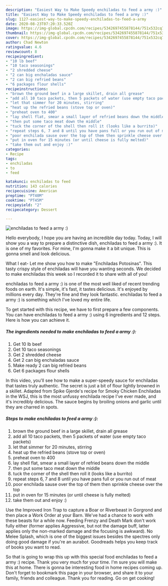 ```yaml
---
description: "Easiest Way to Make Speedy enchiladas to feed a army :)"
title: "Easiest Way to Make Speedy enchiladas to feed a army :)"
slug: 1127-easiest-way-to-make-speedy-enchiladas-to-feed-a-army
date: 2020-08-23T07:20:33.520Z
image: https://img-global.cpcdn.com/recipes/5342697455878144/751x532cq70/enchiladas-to-feed-a-army-recipe-main-photo.jpg
thumbnail: https://img-global.cpcdn.com/recipes/5342697455878144/751x532cq70/enchiladas-to-feed-a-army-recipe-main-photo.jpg
cover: https://img-global.cpcdn.com/recipes/5342697455878144/751x532cq70/enchiladas-to-feed-a-army-recipe-main-photo.jpg
author: Chad Newton
ratingvalue: 4.6
reviewcount: 8
recipeingredient:
- "10 lb beef"
- "10 taco seasonings"
- "2 shredded cheese"
- "2 can big enchaladas sauce"
- "2 can big refried beans"
- "6 packages flour shells"
recipeinstructions:
- "brown the ground beef in a large skillet, drain all grease"
- "add all 10 taco packets, then 5 packets of water (use empty taco packets)"
- "let that simmer for 20 minutes, stirring"
- "heat up the refried beans (stove top or oven)"
- "preheat oven to 400"
- "lay shell flat, smear a small layer of refried beans down the middle"
- "then put some taco meat down the middle"
- "tuck the corner of the shell then roll it (looks like a burrito)"
- "repeat steps 6, 7 and 8 until you have pans full or you run out of meat"
- "poor enchilada sause over the top of them then sprinkle cheese over the top"
- "put in oven for 15 minutes (or until cheese is fully melted)"
- "take them out and enjoy :)"
categories:
- Recipe
tags:
- enchiladas
- to
- feed

katakunci: enchiladas to feed 
nutrition: 143 calories
recipecuisine: American
preptime: "PT40M"
cooktime: "PT45M"
recipeyield: "2"
recipecategory: Dessert

---
```



![enchiladas to feed a army :)](https://img-global.cpcdn.com/recipes/5342697455878144/751x532cq70/enchiladas-to-feed-a-army-recipe-main-photo.jpg)

Hello everybody, I hope you are having an incredible day today. Today, I will show you a way to prepare a distinctive dish, enchiladas to feed a army :). It is one of my favorites. For mine, I'm gonna make it a bit unique. This is gonna smell and look delicious.

What I eat- Let me show you how to make &#34;Enchiladas Potosinas&#34;. This tasty crispy style of enchiladas will have you wanting seconds. We decided to make enchiladas this week so I recorded it to share with all of you!

enchiladas to feed a army :) is one of the most well liked of recent trending foods on earth. It's simple, it's fast, it tastes delicious. It's enjoyed by millions every day. They're fine and they look fantastic. enchiladas to feed a army :) is something which I've loved my entire life.


To get started with this recipe, we have to first prepare a few components. You can have enchiladas to feed a army :) using 6 ingredients and 12 steps. Here is how you can achieve it.

<!--inarticleads1-->

##### The ingredients needed to make enchiladas to feed a army :):

1. Get 10 lb beef
1. Get 10 taco seasonings
1. Get 2 shredded cheese
1. Get 2 can big enchaladas sauce
1. Make ready 2 can big refried beans
1. Get 6 packages flour shells


In this video, you&#39;ll see how to make a super-speedy sauce for enchiladas that tastes truly authentic. The secret is just a bit of flour lightly browned in a skillet. Adapted from Spike Gjerde&#39;s recipe for Smoky Chicken Enchiladas in the WSJ, this is the most unfussy enchilada recipe I&#39;ve ever made, and it&#39;s incredibly delicious. The sauce begins by broiling onions and garlic until they are charred in spots. 

<!--inarticleads2-->

##### Steps to make enchiladas to feed a army :):

1. brown the ground beef in a large skillet, drain all grease
1. add all 10 taco packets, then 5 packets of water (use empty taco packets)
1. let that simmer for 20 minutes, stirring
1. heat up the refried beans (stove top or oven)
1. preheat oven to 400
1. lay shell flat, smear a small layer of refried beans down the middle
1. then put some taco meat down the middle
1. tuck the corner of the shell then roll it (looks like a burrito)
1. repeat steps 6, 7 and 8 until you have pans full or you run out of meat
1. poor enchilada sause over the top of them then sprinkle cheese over the top
1. put in oven for 15 minutes (or until cheese is fully melted)
1. take them out and enjoy :)


Use the Improved Iron Trap to capture a Boar or Riverbeast in Gorgrond and then place a Work Order at your Barn. We&#39;ve had a chance to work with these beasts for a while now. Feeding Frenzy and Death Mark don&#39;t work fully either (former applies Aggressive, but not the damage buff, latter applies only the non-marked damage and the focusing is awkward). No Melee Splash, which is one of the biggest issues besides the spectres only doing good damage if you&#39;re an aurabot. Goodreads helps you keep track of books you want to read. 

So that is going to wrap this up with this special food enchiladas to feed a army :) recipe. Thank you very much for your time. I'm sure you will make this at home. There is gonna be interesting food in home recipes coming up. Don't forget to bookmark this page in your browser, and share it to your family, friends and colleague. Thank you for reading. Go on get cooking!
